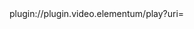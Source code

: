 <?xml version="1.0" encoding="UTF-8" standalone="yes"?>

<items>

<item>
<title>[B][COLOR purple] [/COLOR] [COLOR red] Dublado [/COLOR][/B]</title>
<link>plugin://plugin.video.elementum/play?uri=</link>
<thumbnail></thumbnail>
<genre></genre>
<fanart></fanart>
<info></info>
</item>


</items>
